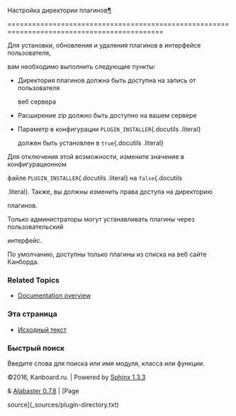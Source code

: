 Настройка директории плагинов[¶](#plugin-directory-configuration "Ссылка на этот заголовок")

============================================================================================



Для установки, обновления и удаления плагинов в интерфейсе пользователя,

вам необходимо выполнить следующие пункты:



-   Директория плагинов должна быть доступна на запись от пользователя

    веб сервера



-   Расширение zip должно быть доступно на вашем сервере



-   Параметр в конфигурации `PLUGIN_INSTALLER`{.docutils .literal}

    должен быть установлен в `true`{.docutils .literal}



Для отключения этой возможности, измените значение в конфигурационном

файле `PLUGIN_INSTALLER`{.docutils .literal} на `false`{.docutils

.literal}. Также, вы должны изменить права доступа на директорию

плагинов.



Только администраторы могут устанавливать плагины через пользовательский

интерфейс.



По умолчанию, доступны только плагины из списка на веб сайте Канборда.



### Related Topics



-   [Documentation overview](index.markdown)



### Эта страница



-   [Исходный текст](_sources/plugin-directory.txt)



### Быстрый поиск



Введите слова для поиска или имя модуля, класса или функции.



©2016, Kanboard.ru. | Powered by [Sphinx 1.3.3](http://sphinx-doc.org/)

& [Alabaster 0.7.8](https://github.com/bitprophet/alabaster) | [Page

source](_sources/plugin-directory.txt)

